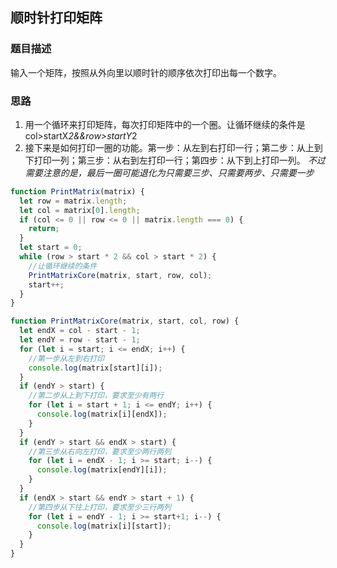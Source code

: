 ## 顺时针打印矩阵

### 题目描述

输入一个矩阵，按照从外向里以顺时针的顺序依次打印出每一个数字。

### 思路

1. 用一个循环来打印矩阵，每次打印矩阵中的一个圈。让循环继续的条件是col>startX*2&&row>startY*2
2. 接下来是如何打印一圈的功能。第一步：从左到右打印一行；第二步：从上到下打印一列；第三步：从右到左打印一行；第四步：从下到上打印一列。
*不过需要注意的是，最后一圈可能退化为只需要三步、只需要两步、只需要一步*
```javascript
function PrintMatrix(matrix) {
  let row = matrix.length;
  let col = matrix[0].length;
  if (col <= 0 || row <= 0 || matrix.length === 0) {
    return;
  }
  let start = 0;
  while (row > start * 2 && col > start * 2) {
    //让循环继续的条件
    PrintMatrixCore(matrix, start, row, col);
    start++;
  }
}

function PrintMatrixCore(matrix, start, col, row) {
  let endX = col - start - 1;
  let endY = row - start - 1;
  for (let i = start; i <= endX; i++) {
    //第一步从左到右打印
    console.log(matrix[start][i]);
  }
  if (endY > start) {
    //第二步从上到下打印，要求至少有两行
    for (let i = start + 1; i <= endY; i++) {
      console.log(matrix[i][endX]);
    }
  }
  if (endY > start && endX > start) {
    //第三步从右向左打印，要求至少两行两列
    for (let i = endX - 1; i >= start; i--) {
      console.log(matrix[endY][i]);
    }
  }
  if (endX > start && endY > start + 1) {
    //第四步从下往上打印，要求至少三行两列
    for (let i = endY - 1; i >= start+1; i--) {
      console.log(matrix[i][start]);
    }
  }
}
```
